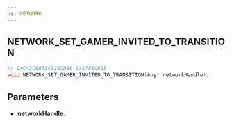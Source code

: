 ```yaml
---
ns: NETWORK
---
```

## NETWORK_SET_GAMER_INVITED_TO_TRANSITION

```c
// 0xCA2C8073411ECDB6 0x17F1C69D
void NETWORK_SET_GAMER_INVITED_TO_TRANSITION(Any* networkHandle);
```


## Parameters
* **networkHandle**: 

